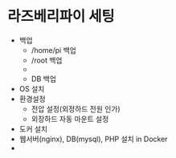 # 라즈베리파이 세팅



- 백업
  - /home/pi 백업
  - /root 백업
  - 
  - DB 백업
- OS 설치
- 환경설정
  - 전압 설정(외정하드 전원 인가)
  - 외장하드 자동 마운트 설정
- 도커 설치
- 웹서버(nginx), DB(mysql), PHP 설치 in Docker
- 